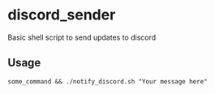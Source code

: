 # discord_sender
Basic shell script to send updates to discord

## Usage
```some_command && ./notify_discord.sh "Your message here"```
